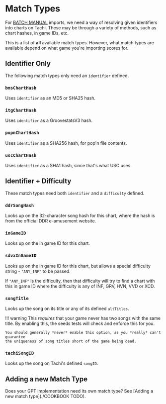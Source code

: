 # Match Types

For [BATCH MANUAL](./todo) imports, we need a way of resolving given identifiers
into charts on Tachi. These may be through a variety of methods, such as chart hashes,
in game IDs, etc.

This is a list of **all** available match types. However, what match types are available
depend on what game you're importing scores for.

## Identifier Only

The following match types only need an `identifier` defined.

### `bmsChartHash`

Uses `identifier` as an MD5 or SHA25 hash.

### `itgChartHash`

Uses `identifier` as a GroovestatsV3 hash.

### `popnChartHash`

Uses `identifier` as a SHA256 hash, for pop'n file contents.

### `uscChartHash`

Uses `identifier` as a SHA1 hash, since that's what USC uses.

## Identifier + Difficulty

These match types need both `identifier` and a `difficulty` defined.

### `ddrSongHash`

Looks up on the 32-character song hash for this chart, where the hash is from the official DDR e-amusement website.

### `inGameID`

Looks up on the in game ID for this chart.

### `sdvxInGameID`

Looks up on the in game ID for this chart, but allows a special difficulty string - `"ANY_INF"` to be passed.

If `"ANY_INF"` is the difficulty, then that difficulty will try to find a chart with this in game ID where the difficulty is any of INF, GRV, HVN, VVD or XCD.

### `songTitle`

Looks up the song on its title or any of its defined `altTitles`.

!!! warning
	This *requires* that your game never has two songs with the same title. By enabling
	this, the seeds tests will check and enforce this for you.

	You should generally *never* enable this option, as you *really* can't guarantee
	the uniqueness of song titles short of the game being dead.

### `tachiSongID`

Looks up the song on Tachi's defined `songID`.

## Adding a new Match Type

Does your GPT implementation need its own match type? See [Adding a new match type](./COOKBOOK TODO).